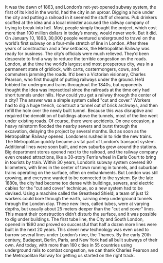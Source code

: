 It was the dawn of 1863, and London’s  not-yet-opened subway system, the first of its kind in the world,  had the city in an uproar. Digging a hole under the city  and putting a railroad in it seemed the stuff of dreams. Pub drinkers scoffed at the idea and a local minister accused the railway company of trying to break into hell. Most people simply thought the project, which cost more than 100 million dollars in today’s money, would never work. But it did. On January 10, 1863, 30,000 people ventured underground  to travel on the world’s first subway on a four-mile stretch of line in London. After three years of construction and a few setbacks, the Metropolitan Railway  was ready for business. The city’s officials were much relieved. They’d been desperate to find a way to reduce the terrible  congestion on the roads. London, at the time the world’s largest  and most prosperous city, was in a permanent state of gridlock, with carts, costermongers, cows, and commuters jamming the roads. It’d been a Victorian visionary,  Charles Pearson, who first thought of putting railways  under the ground. He’d lobbied for underground trains  throughout the 1840s, but opponents thought the idea was impractical since the railroads at the time  only had short tunnels under hills. How could you get a railway  through the center of a city? The answer was a simple system  called "cut and cover." Workers had to dig a huge trench, construct a tunnel out of brick archways, and then refill the hole  over the newly built tunnel. Because this was disruptive and required the demolition  of buildings above the tunnels, most of the line went under existing roads. Of course, there were accidents. On one occasion, a heavy rainstorm  flooded the nearby sewers and burst through the excavation, delaying the project by several months. But as soon as  the Metropolitan Railway opened, Londoners rushed in  to ride the new trains. The Metropolitan quickly became  a vital part of London’s transport system. Additional lines were soon built, and new suburbs grew around the stations. Big department stores opened  next to the railroad, and the railway company  even created attractions, like a 30-story Ferris wheel in Earls Court to bring in tourists by train. Within 30 years, London’s subway system covered  80 kilometers, with lines in the center of town running in tunnels, and suburban trains operating  on the surface, often on embankments. But London was still growing, and everyone wanted  to be connected to the system. By the late 1880s, the city had become too dense with buildings, sewers, and electric cables for the "cut and cover" technique, so a new system had to be devised. Using a machine  called the Greathead Shield, a team of just 12 workers could  bore through the earth, carving deep underground tunnels  through the London clay. These new lines, called tubes, were at varying depths, but usually about 25 meters deeper than  the "cut and cover" lines. This meant their construction  didn’t disturb the surface, and it was possible  to dig under buildings. The first tube line,  the City and South London, opened in 1890 and proved so successful that half a dozen more lines  were built in the next 20 years. This clever new technology was even used  to burrow several lines under London’s river, the Thames. By the early 20th century, Budapest, Berlin, Paris, and New York had all built subways of their own. And today, with more than 160 cities  in 55 countries using underground rails  to combat congestion, we can thank Charles Pearson and the Metropolitan Railway for getting us started on the right track. 